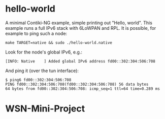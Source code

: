 # hello-world

A minimal Contiki-NG example, simple printing out "Hello, world".
This example runs a full IPv6 stack with 6LoWPAN and RPL.
It is possible, for example to ping such a node:

```
make TARGET=native && sudo ./hello-world.native
```

Look for the node's global IPv6, e.g.:
```
[INFO: Native    ] Added global IPv6 address fd00::302:304:506:708
```

And ping it (over the tun interface):
```
$ ping6 fd00::302:304:506:708
PING fd00::302:304:506:708(fd00::302:304:506:708) 56 data bytes
64 bytes from fd00::302:304:506:708: icmp_seq=1 ttl=64 time=0.289 ms
```
# WSN-Mini-Project
